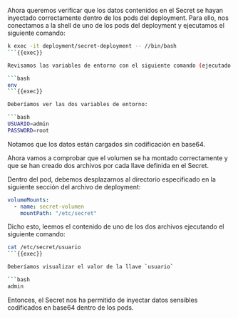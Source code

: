 Ahora queremos verificar que los datos contenidos en el Secret se hayan inyectado correctamente dentro de los pods del deployment. Para ello, nos conectamos a la shell de uno de los pods del deployment y ejecutamos el siguiente comando:

```bash
k exec -it deployment/secret-deployment -- //bin/bash
```{{exec}}

Revisamos las variables de entorno con el siguiente comando (ejecutado dentro del pod):

```bash
env
```{{exec}}

Deberíamos ver las dos variables de entorno:

```bash
USUARIO=admin
PASSWORD=root
```

Notamos que los datos están cargados sin codificación en base64.

Ahora vamos a comprobar que el volumen se ha montado correctamente y que se han creado dos archivos por cada llave definida en el Secret.

Dentro del pod, debemos desplazarnos al directorio especificado en la siguiente sección del archivo de deployment:

```yaml
volumeMounts:
  - name: secret-volumen
    mountPath: "/etc/secret"
```
Dicho esto, leemos el contenido de uno de los dos archivos ejecutando el siguiente comando:

```bash
cat /etc/secret/usuario
```{{exec}}

Deberíamos visualizar el valor de la llave `usuario`

```bash
admin
```

Entonces, el Secret nos ha permitido de inyectar datos sensibles codificados en base64 dentro de los pods. 